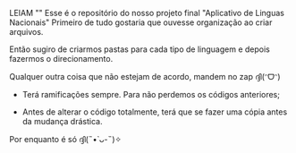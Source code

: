 LEIAM ""
Esse é o repositório do nosso projeto final
"Aplicativo de Linguas Nacionais"
Primeiro de tudo gostaria que ouvesse organização ao criar arquivos. 

Então sugiro de criarmos pastas para cada tipo de linguagem e depois fazermos o direcionamento.

Qualquer outra coisa que não estejam de acordo, mandem no zap ദ്ദി(ᵔᗜᵔ)

- Terá ramificações sempre. Para não perdemos os códigos anteriores;

- Antes de alterar o código totalmente, terá que se fazer uma cópia antes da mudança drástica.

Por enquanto é só ദ്ദി(˵•̀ ᴗ-˵)✧